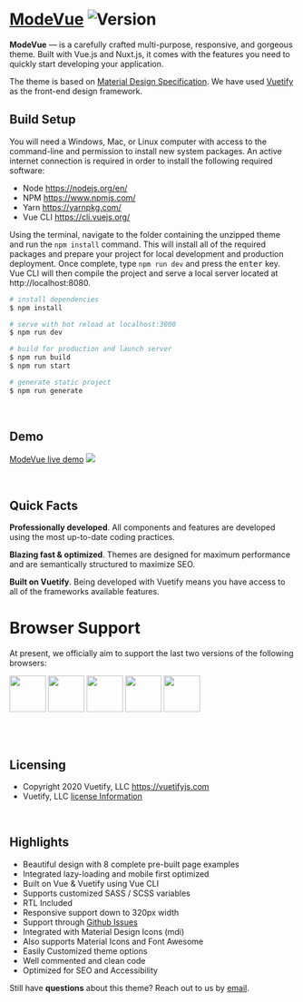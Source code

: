 # [ModeVue](https://modevue.staticdesigner.com) <img src="https://img.shields.io/badge/version-1.1.0-blue.svg" alt="Version">

**ModeVue** — is a carefully crafted multi-purpose, responsive, and gorgeous theme. Built with
Vue.js and Nuxt.js, it comes with the features you need to quickly start developing your
application.

The theme is based on [Material Design Specification](https://material.io/guidelines/). We have used
[Vuetify](https://vuetifyjs.com/) as the front-end design framework.

## Build Setup

You will need a Windows, Mac, or Linux computer with access to the command-line and permission to
install new system packages. An active internet connection is required in order to install the
following required software:

- Node https://nodejs.org/en/
- NPM https://www.npmjs.com/
- Yarn https://yarnpkg.com/
- Vue CLI https://cli.vuejs.org/

Using the terminal, navigate to the folder containing the unzipped theme and run the `npm install`
command. This will install all of the required packages and prepare your project for local
development and production deployment. Once complete, type `npm run dev` and press the
<kbd>enter</kbd> key. Vue CLI will then compile the project and serve a local server located at
http://localhost:8080.

```bash
# install dependencies
$ npm install

# serve with hot reload at localhost:3000
$ npm run dev

# build for production and launch server
$ npm run build
$ npm run start

# generate static project
$ npm run generate
```

<br>

## Demo

[ModeVue live demo](https://modevue.staticdesigner.com)
<a href="https://modevue.staticdesigner.com"><img src="https://modevue.staticdesigner.com/dark.png"></a>

<br>

## Quick Facts

**Professionally developed**. All components and features are developed using the most up-to-date
coding practices.

**Blazing fast & optimized**. Themes are designed for maximum performance and are semantically
structured to maximize SEO.

**Built on Vuetify**. Being developed with Vuetify means you have access to all of the frameworks
available features.

# Browser Support

At present, we officially aim to support the last two versions of the following browsers:

<img src="https://s3.amazonaws.com/creativetim_bucket/github/browser/chrome.png" width="64" height="64">
<img src="https://cdn.vuetifyjs.com/images/browser/firefox.png" width="64" height="64">
<img src="https://cdn.vuetifyjs.com/images/browser/edge.png" width="64" height="64">
<img src="https://cdn.vuetifyjs.com/images/browser/safari.png" width="64" height="64">
<img src="https://cdn.vuetifyjs.com/images/browser/opera.png" width="64" height="64">

<br><br>

## Licensing

- Copyright 2020 Vuetify, LLC https://vuetifyjs.com
- Vuetify, LLC [license Information](https://store.vuetifyjs.com/licenses)

<br>

## Highlights

- Beautiful design with 8 complete pre-built page examples
- Integrated lazy-loading and mobile first optimized
- Built on Vue & Vuetify using Vue CLI
- Supports customized SASS / SCSS variables
- RTL Included
- Responsive support down to 320px width
- Support through [Github Issues](https://github.com/staticdesigner/modevue/issues)
- Integrated with Material Design Icons (mdi)
- Also supports Material Icons and Font Awesome
- Easily Customized theme options
- Well commented and clean code
- Optimized for SEO and Accessibility

Still have **questions** about this theme? Reach out to us by
[email](mailto:vinay@staticdesigner.com).
